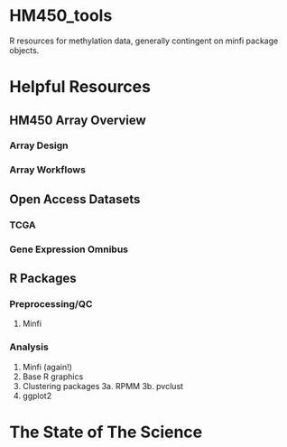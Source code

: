 # HM450_tools
R resources for methylation data, generally contingent on minfi package objects.

# Helpful Resources

## HM450 Array Overview
### Array Design
### Array Workflows

## Open Access Datasets
### TCGA
### Gene Expression Omnibus

## R Packages
### Preprocessing/QC
1. Minfi
### Analysis
1. Minfi (again!)
2. Base R graphics
3. Clustering packages
3a. RPMM 
3b. pvclust
4. ggplot2

# The State of The Science





